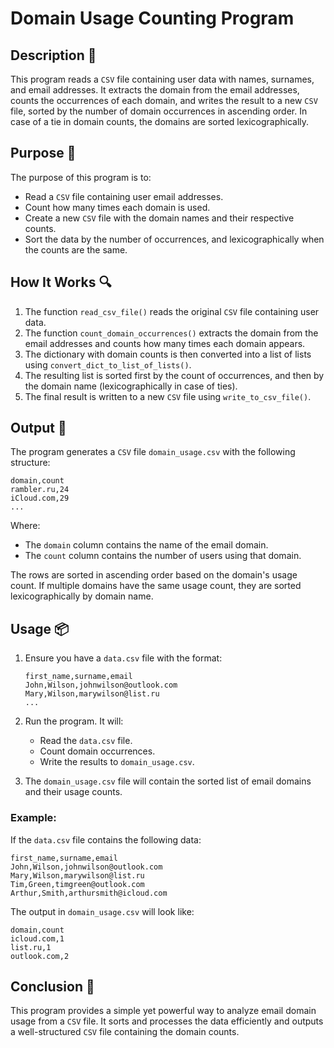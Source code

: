 # Domain Usage Counting Program

## Description 📝

This program reads a `CSV` file containing user data with names, surnames, and email addresses.
It extracts the domain from the email addresses, counts the occurrences of each domain, and writes the result to a new `CSV` file, sorted by the number of domain occurrences in ascending order.
In case of a tie in domain counts, the domains are sorted lexicographically.

## Purpose 🎯

The purpose of this program is to:

-   Read a `CSV` file containing user email addresses.
-   Count how many times each domain is used.
-   Create a new `CSV` file with the domain names and their respective counts.
-   Sort the data by the number of occurrences, and lexicographically when the counts are the same.

## How It Works 🔍

1. The function `read_csv_file()` reads the original `CSV` file containing user data.
2. The function `count_domain_occurrences()` extracts the domain from the email addresses and counts how many times each domain appears.
3. The dictionary with domain counts is then converted into a list of lists using `convert_dict_to_list_of_lists()`.
4. The resulting list is sorted first by the count of occurrences, and then by the domain name (lexicographically in case of ties).
5. The final result is written to a new `CSV` file using `write_to_csv_file()`.

## Output 📜

The program generates a `CSV` file `domain_usage.csv` with the following structure:

```
domain,count
rambler.ru,24
iCloud.com,29
...
```

Where:

-   The `domain` column contains the name of the email domain.
-   The `count` column contains the number of users using that domain.

The rows are sorted in ascending order based on the domain's usage count. If multiple domains have the same usage count, they are sorted lexicographically by domain name.

## Usage 📦

1. Ensure you have a `data.csv` file with the format:

    ```
    first_name,surname,email
    John,Wilson,johnwilson@outlook.com
    Mary,Wilson,marywilson@list.ru
    ...
    ```

2. Run the program. It will:

    - Read the `data.csv` file.
    - Count domain occurrences.
    - Write the results to `domain_usage.csv`.

3. The `domain_usage.csv` file will contain the sorted list of email domains and their usage counts.

### Example:

If the `data.csv` file contains the following data:

```
first_name,surname,email
John,Wilson,johnwilson@outlook.com
Mary,Wilson,marywilson@list.ru
Tim,Green,timgreen@outlook.com
Arthur,Smith,arthursmith@icloud.com
```

The output in `domain_usage.csv` will look like:

```
domain,count
icloud.com,1
list.ru,1
outlook.com,2
```

## Conclusion 🚀

This program provides a simple yet powerful way to analyze email domain usage from a `CSV` file.
It sorts and processes the data efficiently and outputs a well-structured `CSV` file containing the domain counts.
